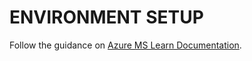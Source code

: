 # ENVIRONMENT SETUP

Follow the guidance on [Azure MS Learn Documentation](https://learn.microsoft.com/en-us/azure/ai-studio/tutorials/deploy-copilot-ai-studio).